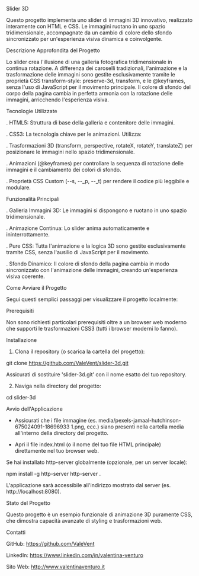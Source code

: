 Slider 3D

Questo progetto implementa uno slider di immagini 3D innovativo, realizzato interamente con HTML e CSS. Le immagini ruotano in uno spazio tridimensionale, accompagnate da un cambio di colore dello sfondo sincronizzato per un'esperienza visiva dinamica e coinvolgente.


Descrizione Approfondita del Progetto

Lo slider crea l'illusione di una galleria fotografica tridimensionale in continua rotazione. A differenza dei caroselli tradizionali, l'animazione e la trasformazione delle immagini sono gestite esclusivamente tramite le proprietà CSS transform-style: preserve-3d, transform, e le @keyframes, senza l'uso di JavaScript per il movimento principale. Il colore di sfondo del corpo della pagina cambia in perfetta armonia con la rotazione delle immagini, arricchendo l'esperienza visiva.


Tecnologie Utilizzate

. HTML5: Struttura di base della galleria e contenitore delle immagini.

. CSS3: La tecnologia chiave per le animazioni. Utilizza:

 . Trasformazioni 3D (transform, perspective, rotateX, rotateY, translateZ) per posizionare le immagini nello spazio tridimensionale.

 . Animazioni (@keyframes) per controllare la sequenza di rotazione delle immagini e il cambiamento dei colori di sfondo.

 . Proprietà CSS Custom (--s, --_p, --_t) per rendere il codice più leggibile e modulare.


Funzionalità Principali

. Galleria Immagini 3D: Le immagini si dispongono e ruotano in uno spazio tridimensionale.

. Animazione Continua: Lo slider anima automaticamente e ininterrottamente.

. Pure CSS: Tutta l'animazione e la logica 3D sono gestite esclusivamente tramite CSS, senza l'ausilio di JavaScript per il movimento.

. Sfondo Dinamico: Il colore di sfondo della pagina cambia in modo sincronizzato con l'animazione delle immagini, creando un'esperienza visiva coerente.


Come Avviare il Progetto

Segui questi semplici passaggi per visualizzare il progetto localmente:


Prerequisiti

Non sono richiesti particolari prerequisiti oltre a un browser web moderno che supporti le trasformazioni CSS3 (tutti i browser moderni lo fanno).


Installazione

1. Clona il repository (o scarica la cartella del progetto):

git clone https://github.com/ValeVent/slider-3d.git

Assicurati di sostituire 'slider-3d.git' con il nome esatto del tuo repository.

2. Naviga nella directory del progetto:

cd slider-3d


Avvio dell'Applicazione

- Assicurati che i file immagine (es. media/pexels-jamaal-hutchinson-675024091-18696933 1.png, ecc.) siano presenti nella cartella media all'interno della directory del progetto.

- Apri il file index.html (o il nome del tuo file HTML principale) direttamente nel tuo browser web.

Se hai installato http-server globalmente (opzionale, per un server locale):

npm install -g http-server
http-server .

L'applicazione sarà accessibile all'indirizzo mostrato dal server (es. http://localhost:8080).


Stato del Progetto

Questo progetto è un esempio funzionale di animazione 3D puramente CSS, che dimostra capacità avanzate di styling e trasformazioni web.


Contatti

GitHub: https://github.com/ValeVent

LinkedIn: https://www.linkedin.com/in/valentina-venturo

Sito Web: http://www.valentinaventuro.it
